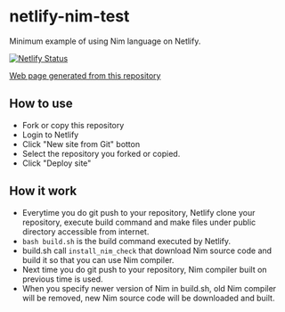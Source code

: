 # netlify-nim-test
Minimum example of using Nim language on Netlify.

[![Netlify Status](https://api.netlify.com/api/v1/badges/cc03b0e4-abff-47f1-99f3-0fc806270d36/deploy-status)](https://app.netlify.com/sites/spontaneous-licorice-9893bb/deploys)


[Web page generated from this repository](https://use-nim-on.netlify.com/)

## How to use
* Fork or copy this repository
* Login to Netlify
* Click "New site from Git" botton
* Select the repository you forked or copied.
* Click "Deploy site"

## How it work
* Everytime you do git push to your repository, Netlify clone your repository, execute build command and make files under public directory accessible from internet.
* ``bash build.sh`` is the build command executed by Netlify.
* build.sh call ``install_nim_check`` that download Nim source code and build it so that you can use Nim compiler.
* Next time you do git push to your repository, Nim compiler built on previous time is used.
* When you specify newer version of Nim in build.sh, old Nim compiler will be removed, new Nim source code will be downloaded and built.
